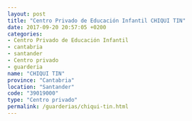 ```yaml
---
layout: post
title: "Centro Privado de Educación Infantil CHIQUI TIN"
date: 2017-09-20 20:57:05 +0200
categories:
- Centro Privado de Educación Infantil
- cantabria
- santander
- Centro privado
- guarderia
name: "CHIQUI TIN"
province: "Cantabria"
location: "Santander"
code: "39019000"
type: "Centro privado"
permalink: /guarderias/chiqui-tin.html
---
```

